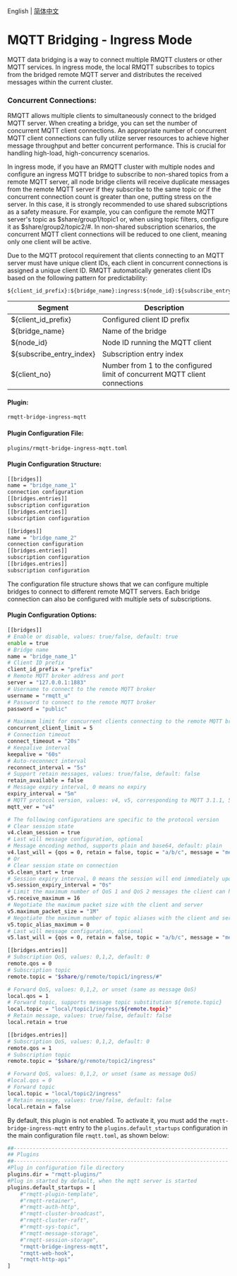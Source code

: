 English | [简体中文](../zh_CN/bridge-ingress-mqtt.md)

# MQTT Bridging - Ingress Mode

MQTT data bridging is a way to connect multiple RMQTT clusters or other MQTT services. In ingress mode, 
the local RMQTT subscribes to topics from the bridged remote MQTT server and distributes the received 
messages within the current cluster.


### Concurrent Connections:

RMQTT allows multiple clients to simultaneously connect to the bridged MQTT server. When creating a bridge, 
you can set the number of concurrent MQTT client connections. An appropriate number of concurrent MQTT client 
connections can fully utilize server resources to achieve higher message throughput and better concurrent 
performance. This is crucial for handling high-load, high-concurrency scenarios.

In ingress mode, if you have an RMQTT cluster with multiple nodes and configure an ingress MQTT bridge to 
subscribe to non-shared topics from a remote MQTT server, all node bridge clients will receive duplicate 
messages from the remote MQTT server if they subscribe to the same topic or if the concurrent connection 
count is greater than one, putting stress on the server. In this case, it is strongly recommended to use 
shared subscriptions as a safety measure. For example, you can configure the remote MQTT server's topic 
as $share/group1/topic1 or, when using topic filters, configure it as $share/group2/topic2/#. In non-shared 
subscription scenarios, the concurrent MQTT client connections will be reduced to one client, meaning only 
one client will be active.

Due to the MQTT protocol requirement that clients connecting to an MQTT server must have unique client IDs, 
each client in concurrent connections is assigned a unique client ID. RMQTT automatically generates client 
IDs based on the following pattern for predictability:
```
${client_id_prefix}:${bridge_name}:ingress:${node_id}:${subscribe_entry_index}:${client_no}
```

| Segment | Description                         |
| ---- |----------------------------|
| ${client_id_prefix} | Configured client ID prefix               |
| ${bridge_name} | Name of the bridge                      |
| ${node_id}  | Node ID running the MQTT client          |
| ${subscribe_entry_index} | Subscription entry index                      |
| ${client_no} | Number from 1 to the configured limit of concurrent MQTT client connections |



#### Plugin:

```bash
rmqtt-bridge-ingress-mqtt
```

#### Plugin Configuration File:

```bash
plugins/rmqtt-bridge-ingress-mqtt.toml
```

#### Plugin Configuration Structure:
```bash
[[bridges]]
name = "bridge_name_1"
connection configuration
[[bridges.entries]]
subscription configuration
[[bridges.entries]]
subscription configuration

[[bridges]]
name = "bridge_name_2"
connection configuration
[[bridges.entries]]
subscription configuration
[[bridges.entries]]
subscription configuration
```
The configuration file structure shows that we can configure multiple bridges to connect to different remote MQTT servers. 
Each bridge connection can also be configured with multiple sets of subscriptions.

#### Plugin Configuration Options:
```bash
[[bridges]]
# Enable or disable, values: true/false, default: true
enable = true
# Bridge name
name = "bridge_name_1"
# Client ID prefix
client_id_prefix = "prefix"
# Remote MQTT broker address and port
server = "127.0.0.1:1883"
# Username to connect to the remote MQTT broker
username = "rmqtt_u"
# Password to connect to the remote MQTT broker
password = "public"

# Maximum limit for concurrent clients connecting to the remote MQTT broker (with the same subscription), shared subscription is recommended
concurrent_client_limit = 5
# Connection timeout
connect_timeout = "20s"
# Keepalive interval
keepalive = "60s"
# Auto-reconnect interval
reconnect_interval = "5s"
# Support retain messages, values: true/false, default: false
retain_available = false
# Message expiry interval, 0 means no expiry
expiry_interval = "5m"
# MQTT protocol version, values: v4, v5, corresponding to MQTT 3.1.1, 5.0
mqtt_ver = "v4"

# The following configurations are specific to the protocol version
# Clear session state
v4.clean_session = true
# Last will message configuration, optional
# Message encoding method, supports plain and base64, default: plain
v4.last_will = {qos = 0, retain = false, topic = "a/b/c", message = "message content", encoding = "plain"}
# Or
# Clear session state on connection
v5.clean_start = true
# Session expiry interval, 0 means the session will end immediately upon network disconnection
v5.session_expiry_interval = "0s"
# Limit the maximum number of QoS 1 and QoS 2 messages the client can handle simultaneously
v5.receive_maximum = 16
# Negotiate the maximum packet size with the client and server
v5.maximum_packet_size = "1M"
# Negotiate the maximum number of topic aliases with the client and server
v5.topic_alias_maximum = 0
# Last will message configuration, optional
v5.last_will = {qos = 0, retain = false, topic = "a/b/c", message = "message content", encoding = "plain"}

[[bridges.entries]]
# Subscription QoS, values: 0,1,2, default: 0
remote.qos = 0
# Subscription topic
remote.topic = "$share/g/remote/topic1/ingress/#"

# Forward QoS, values: 0,1,2, or unset (same as message QoS)
local.qos = 1
# Forward topic, supports message topic substitution ${remote.topic}
local.topic = "local/topic1/ingress/${remote.topic}"
# Retain message, values: true/false, default: false
local.retain = true

[[bridges.entries]]
# Subscription QoS, values: 0,1,2, default: 0
remote.qos = 1
# Subscription topic
remote.topic = "$share/g/remote/topic2/ingress"

# Forward QoS, values: 0,1,2, or unset (same as message QoS)
#local.qos = 0
# Forward topic
local.topic = "local/topic2/ingress"
# Retain message, values: true/false, default: false
local.retain = false

```

By default, this plugin is not enabled. To activate it, you must add the `rmqtt-bridge-ingress-mqtt` entry to the
`plugins.default_startups` configuration in the main configuration file `rmqtt.toml`, as shown below:
```bash
##--------------------------------------------------------------------
## Plugins
##--------------------------------------------------------------------
#Plug in configuration file directory
plugins.dir = "rmqtt-plugins/"
#Plug in started by default, when the mqtt server is started
plugins.default_startups = [
    #"rmqtt-plugin-template",
    #"rmqtt-retainer",
    #"rmqtt-auth-http",
    #"rmqtt-cluster-broadcast",
    #"rmqtt-cluster-raft",
    #"rmqtt-sys-topic",
    #"rmqtt-message-storage",
    #"rmqtt-session-storage",
    "rmqtt-bridge-ingress-mqtt",
    "rmqtt-web-hook",
    "rmqtt-http-api"
]
```